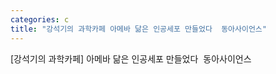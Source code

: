 ```yaml
---
categories: c
title: "강석기의 과학카페 아메바 닮은 인공세포 만들었다  동아사이언스"
---
```

[강석기의 과학카페] 아메바 닮은 인공세포 만들었다&nbsp;&nbsp;동아사이언스